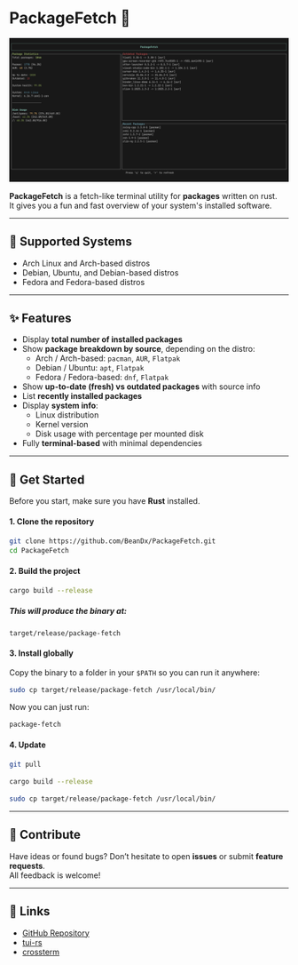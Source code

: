 # PackageFetch 🐧

![PackageFetch Screenshot](./readme_assets/tui_screenshot.png)

**PackageFetch** is a fetch-like terminal utility for **packages** written on rust.  
It gives you a fun and fast overview of your system's installed software.

---

## 🔹 Supported Systems

- Arch Linux and Arch-based distros  
- Debian, Ubuntu, and Debian-based distros  
- Fedora and Fedora-based distros  

---

## ✨ Features

- Display **total number of installed packages**  
- Show **package breakdown by source**, depending on the distro:
  - Arch / Arch-based: `pacman`, `AUR`, `Flatpak`  
  - Debian / Ubuntu: `apt`, `Flatpak`  
  - Fedora / Fedora-based: `dnf`, `Flatpak`
- Show **up-to-date (fresh) vs outdated packages** with source info  
- List **recently installed packages**  
- Display **system info**:
  - Linux distribution  
  - Kernel version  
  - Disk usage with percentage per mounted disk
- Fully **terminal-based** with minimal dependencies  

---

## 🚀 Get Started

Before you start, make sure you have **Rust** installed.

#### 1. Clone the repository

```bash
git clone https://github.com/BeanDx/PackageFetch.git
cd PackageFetch
```

#### 2. Build the project

```bash
cargo build --release
```

##### This will produce the binary at:

```text
target/release/package-fetch
```

#### 3. Install globally

Copy the binary to a folder in your `$PATH` so you can run it anywhere:

```bash
sudo cp target/release/package-fetch /usr/local/bin/
```

Now you can just run:

```bash
package-fetch
```
#### 4. Update
```bash 
git pull
```

```bash 
cargo build --release
```

```bash 
sudo cp target/release/package-fetch /usr/local/bin/
```

---

## 📝 Contribute

Have ideas or found bugs? Don’t hesitate to open **issues** or submit **feature requests**.  
All feedback is welcome!

---

## 🔗 Links

- [GitHub Repository](https://github.com/BeanDx/PackageFetch)  
- [tui-rs](https://github.com/fdehau/tui-rs)  
- [crossterm](https://github.com/crossterm-rs/crossterm)
